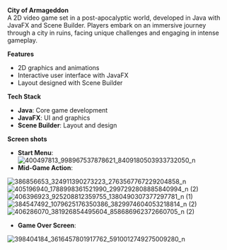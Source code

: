 **City of Armageddon**  
A 2D video game set in a post-apocalyptic world, developed in Java with JavaFX and Scene Builder. Players embark on an immersive journey through a city in ruins, facing unique challenges and engaging in intense gameplay.

**Features**  
- 2D graphics and animations  
- Interactive user interface with JavaFX  
- Layout designed with Scene Builder  

**Tech Stack**  
- **Java**: Core game development
- **JavaFX**: UI and graphics
- **Scene Builder**: Layout and design

**Screen shots**

- **Start Menu**:
 ![400497813_998967537878621_8409180503933732050_n](https://github.com/user-attachments/assets/109a116b-6ef9-4353-9ec5-4b0d9b6a5c4e)
- **Mid-Game Action**:
  
![386856653_324911390273223_2763567767229204858_n](https://github.com/user-attachments/assets/43476073-4b9f-4514-bbd7-7ebf56d55117)
![405196940_1788998361521990_2997292808885840994_n (2)](https://github.com/user-attachments/assets/25fef9e4-94c6-4ee1-8774-9730788da171)
![406396923_925208812359755_1380490307377297781_n (1)](https://github.com/user-attachments/assets/3ae2422e-b335-485e-afe3-4f28797ccc88)
![384547492_1079625176350386_3829974604053218814_n (2)](https://github.com/user-attachments/assets/3a09f687-8b1b-4e3d-a2b3-08d0f15b63ee)
![406286070_381926854495604_858686962372660705_n (2)](https://github.com/user-attachments/assets/93ec872d-eefc-422b-a1e9-8a664dedf3f7)
- **Game Over Screen**:
  
![398404184_3616457801917762_5910012749275009280_n](https://github.com/user-attachments/assets/8c998e4c-8325-4618-828f-e6c209f36329)
